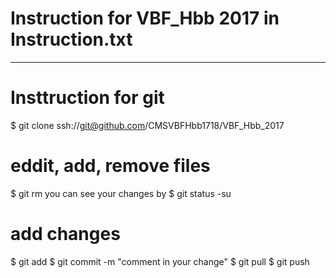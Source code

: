 
# Instruction for VBF_Hbb 2017  in Instruction.txt

**************************************************************************************************

# Insttruction for git

$ git clone ssh://git@github.com/CMSVBFHbb1718/VBF_Hbb_2017

# eddit, add, remove files
$ git rm <file>
you can see your changes by
$ git status -su

# add changes
$ git add <file>
$ git commit -m "comment in your change"
$ git pull
$ git push 

